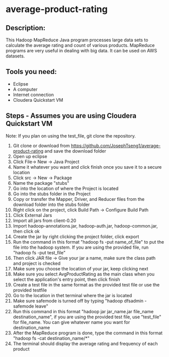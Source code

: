 # average-product-rating

## Description:
This Hadoop MapReduce Java program processes large data sets to calculate the average rating and count of various products. MapReduce programs are very useful in dealing with big data. It can be used on AWS datasets.  

## Tools you need:
- Eclipse
- A computer
- Internet connection
- Cloudera Quickstart VM

## Steps - Assumes you are using Cloudera Quickstart VM
Note: If you plan on using the test_file, git clone the repository.

1. Git clone or download from https://github.com/JosephTseng1/average-product-rating and save the download folder
2. Open up eclipse 
3. Click File-> New -> Java Project
4. Name it whatever you want and click finish once you save it to a secure location 
5. Click src -> New -> Package
6. Name the package "stubs"
7. Go into the location of where the Project is located
8. Go into the stubs folder in the Project 
9. Copy or transfer the Mapper, Driver, and Reducer files from the download folder into the stubs folder
10. Right click on the project, click Build Path -> Configure Build Path
11. Click External Jars
12. Import all jars from client-0.20
13. Import hadoop-annotations.jar, hadoop-auth.jar, hadoop-common.jar, then click ok
14. Create the jar by right clicking the project folder, click export 
15. Run the command in this format "hadoop fs -put name_of_file" to put the file into the hadoop system. If you are using the provided file, run "hadoop fs -put test_file"
16. Then click JAR file -> Give your jar a name, make sure the class path and project is checked
17. Make sure you choose the location of your jar, keep clicking next 
18. Make sure you select AvgProductRating as the main class when you select the application's entry point, then click finish
19. Create a test file in the same format as the provided test file or use the provided testfile 
20. Go to the location in thet terminal where the jar is located
21. Make sure safemode is turned off by typing "hadoop dfsadmin -safemode leave"
22. Run this command in this format "hadoop jar jar_name.jar file_name destination_name", if you are using the provided test file, use "test_file" for file_name. You can give whatever name you want for destination_name
23. After the MapReduce program is done, type the command in this format "hadoop fs -cat destination_name/*"  
24. The terminal should display the average rating and frequency of each product 
